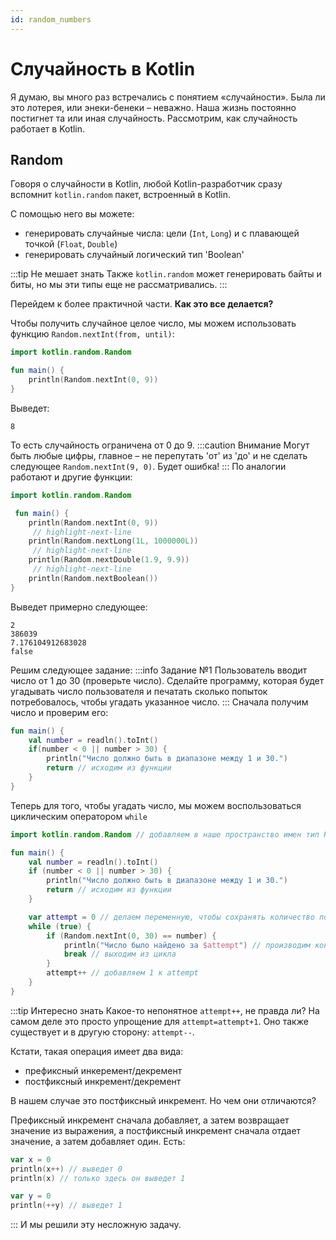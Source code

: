 ```yaml
---
id: random_numbers
---
```

# Случайность в Kotlin
Я думаю, вы много раз встречались с понятием «случайности».
Была ли это лотерея, или энеки-бенеки – неважно.
Наша жизнь постоянно постигнет та или иная случайность. Рассмотрим, как случайность работает в Kotlin.

## Random
Говоря о случайности в Kotlin, любой Kotlin-разработчик сразу вспомнит `kotlin.random`
пакет, встроенный в Kotlin.

С помощью него вы можете:
- генерировать случайные числа: цели (`Int`, `Long`) и с плавающей точкой (`Float`, `Double`)
- генерировать случайный логический тип 'Boolean'

:::tip Не мешает знать
Также `kotlin.random` может генерировать байты и биты, но мы эти типы еще не рассматривались.
:::

Перейдем к более практичной части. **Как это все делается?**

Чтобы получить случайное целое число, мы можем использовать функцию `Random.nextInt(from, until)`:
```kotlin title="Main.kt"
import kotlin.random.Random

fun main() {
    println(Random.nextInt(0, 9))
}
```
Выведет:
```text title="Console"
8
```
То есть случайность ограничена от 0 до 9.
:::caution Внимание
Могут быть любые цифры, главное – не перепутать
'от' из 'до' и не сделать следующее `Random.nextInt(9, 0)`. Будет ошибка!
:::
По аналогии работают и другие функции:
```kotlin title="Main.kt"
import kotlin.random.Random

 fun main() {
    println(Random.nextInt(0, 9))
     // highlight-next-line
    println(Random.nextLong(1L, 1000000L))
     // highlight-next-line
    println(Random.nextDouble(1.9, 9.9))
     // highlight-next-line
    println(Random.nextBoolean())
}
```
Выведет примерно следующее:
```text title="Console"
2
386039
7.176104912683028
false
```
Решим следующее задание:
:::info Задание №1
Пользователь вводит число от 1 до 30 (проверьте число). Сделайте программу, которая будет
угадывать число пользователя и печатать сколько попыток потребовалось, чтобы угадать указанное число.
:::
Сначала получим число и проверим его:
```kotlin {2-6}
fun main() {
    val number = readln().toInt()
    if(number < 0 || number > 30) {
        println("Число должно быть в диапазоне между 1 и 30.")
        return // исходим из функции
    }
}
```
Теперь для того, чтобы угадать число, мы можем воспользоваться циклическим оператором `while`

```kotlin {1,10-16}
import kotlin.random.Random // добавляем в наше пространство имен тип Random

fun main() {
    val number = readln().toInt()
    if (number < 0 || number > 30) {
        println("Число должно быть в диапазоне между 1 и 30.")
        return // исходим из функции
    }

    var attempt = 0 // делаем переменную, чтобы сохранять количество попыток
    while (true) {
        if (Random.nextInt(0, 30) == number) {
            println("Число было найдено за $attempt") // производим конкатенацию
            break // выходим из цикла
        }
        attempt++ // добавляем 1 к attempt
    }
}
```
:::tip Интересно знать
Какое-то непонятное `attempt++`, не правда ли? На самом деле это просто упрощение для
`attempt=attempt+1`. Оно также существует и в другую сторону: `attempt--`.

Кстати, такая операция имеет два вида:
- префиксный инкеремент/декремент
- постфиксный инкремент/декремент

В нашем случае это постфиксный инкремент. Но чем они отличаются?

Префиксный инкремент сначала добавляет, а затем возвращает значение из выражения, а постфиксный
инкремент сначала отдает значение, а затем добавляет один. Есть:
```kotlin
var x = 0
println(x++) // выведет 0
println(x) // только здесь он выведет 1

var y = 0
println(++y) // выведет 1
```
:::
И мы решили эту несложную задачу.

[//]: # (## SecureRandom)

[//]: # (Мы поговорили об обычном Random, теперь же поговорим о более безопасной случайности.)

[//]: # (Почему обычная случайность не безопасна? Чтобы не вдаваться в математику, скажу просто –)

[//]: # (алгоритм получения является «предсказуемым». То есть, зная, как работает алгоритм, вы можете)

[//]: # (предположить следующее число.)

[//]: # ()
[//]: # (И здесь нам на помощь приходит «безопасный» вариант случайности.)

[//]: # (Почему эта случайность безопасна, а предыдущая нет? Все просто: SecureRandom )

[//]: # (использует случайные данные из операционной системы. Какие именно? Например, может брать)

[//]: # (данные поведения пользователя &#40;движение мыши и др.&#41;, которые всегда уникальны. )

[//]: # (Также SecureRandom использует более надежный алгоритм генерации случайных чисел.)

[//]: # ()
[//]: # (:::tip Узнать больше)

[//]: # (Если заинтересованы в этой теме, можете прочитать)

[//]: # ([этот ответ]&#40;https://stackoverflow.com/a/11052736/11849017&#41; на stackoverflow.)

[//]: # (:::)

[//]: # (По названиям функции не отличаются, но по параметрам – да.)

[//]: # (Но, мы можем воспользоваться функцией `asKotlinRandom&#40;&#41;`, )

[//]: # (чтобы иметь такие же функции, как и у предыдущего Random.)

[//]: # ()
[//]: # (````kotlin title="Main.kt")

[//]: # (import java.security.SecureRandom // SecureRandom не является частью Kotlin, но находится на платформе Java.)

[//]: # (import kotlin.random.Random)

[//]: # (import kotlin.random.asKotlinRandom)

[//]: # ()
[//]: # (fun main&#40;&#41; {)

[//]: # ( val random: Random = SecureRandom&#40;&#41;.asKotlinRandom&#40;&#41;)

[//]: # ( println&#40;random.nextInt&#40;1, 9&#41;&#41;)

[//]: # (})

[//]: # (```)

[//]: # (:::info Информация)

[//]: # (Как вы уже видите, мы получаем SecureRandom с помощью функции `SecureRandom&#40;&#41;`)

[//]: # (&#40;на самом деле, это не совсем так, но пока так оставим&#41;, которая возвращает нам тип данных от имени которого)

[//]: # (мы уже можем делать операции.)

[//]: # (:::)


